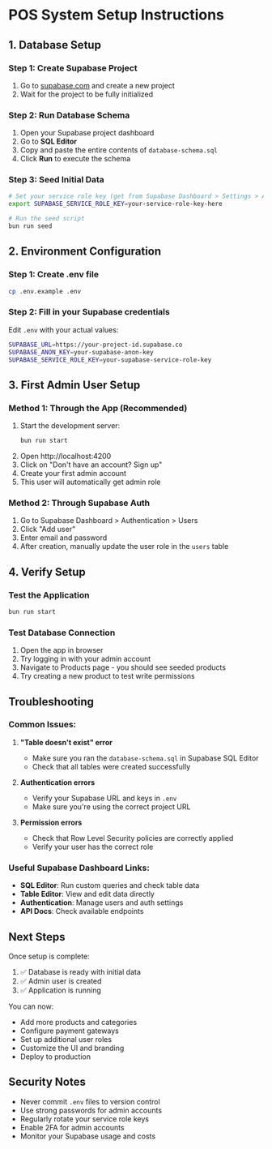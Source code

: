 # POS System Setup Instructions

## 1. Database Setup

### Step 1: Create Supabase Project
1. Go to [supabase.com](https://supabase.com) and create a new project
2. Wait for the project to be fully initialized

### Step 2: Run Database Schema
1. Open your Supabase project dashboard
2. Go to **SQL Editor**
3. Copy and paste the entire contents of `database-schema.sql`
4. Click **Run** to execute the schema

### Step 3: Seed Initial Data
```bash
# Set your service role key (get from Supabase Dashboard > Settings > API)
export SUPABASE_SERVICE_ROLE_KEY=your-service-role-key-here

# Run the seed script
bun run seed
```

## 2. Environment Configuration

### Step 1: Create .env file
```bash
cp .env.example .env
```

### Step 2: Fill in your Supabase credentials
Edit `.env` with your actual values:
```bash
SUPABASE_URL=https://your-project-id.supabase.co
SUPABASE_ANON_KEY=your-supabase-anon-key
SUPABASE_SERVICE_ROLE_KEY=your-supabase-service-role-key
```

## 3. First Admin User Setup

### Method 1: Through the App (Recommended)
1. Start the development server:
   ```bash
   bun run start
   ```
2. Open http://localhost:4200
3. Click on "Don't have an account? Sign up"
4. Create your first admin account
5. This user will automatically get admin role

### Method 2: Through Supabase Auth
1. Go to Supabase Dashboard > Authentication > Users
2. Click "Add user"
3. Enter email and password
4. After creation, manually update the user role in the `users` table

## 4. Verify Setup

### Test the Application
```bash
bun run start
```

### Test Database Connection
1. Open the app in browser
2. Try logging in with your admin account
3. Navigate to Products page - you should see seeded products
4. Try creating a new product to test write permissions

## Troubleshooting

### Common Issues:

1. **"Table doesn't exist" error**
   - Make sure you ran the `database-schema.sql` in Supabase SQL Editor
   - Check that all tables were created successfully

2. **Authentication errors**
   - Verify your Supabase URL and keys in `.env`
   - Make sure you're using the correct project URL

3. **Permission errors**
   - Check that Row Level Security policies are correctly applied
   - Verify your user has the correct role

### Useful Supabase Dashboard Links:
- **SQL Editor**: Run custom queries and check table data
- **Table Editor**: View and edit data directly
- **Authentication**: Manage users and auth settings
- **API Docs**: Check available endpoints

## Next Steps

Once setup is complete:
1. ✅ Database is ready with initial data
2. ✅ Admin user is created
3. ✅ Application is running

You can now:
- Add more products and categories
- Configure payment gateways
- Set up additional user roles
- Customize the UI and branding
- Deploy to production

## Security Notes

- Never commit `.env` files to version control
- Use strong passwords for admin accounts
- Regularly rotate your service role keys
- Enable 2FA for admin accounts
- Monitor your Supabase usage and costs